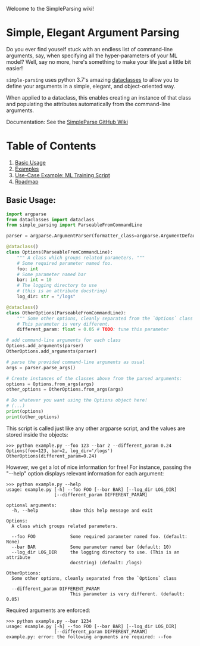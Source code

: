 Welcome to the SimpleParsing wiki!

# Simple, Elegant Argument Parsing

Do you ever find youself stuck with an endless list of command-line arguments, say, when specifying all the hyper-parameters of your ML model? Well, say no more, here's something to make your life just a little bit easier!

`simple-parsing` uses python 3.7's amazing [dataclasses](https://docs.python.org/3/library/dataclasses.html) to allow you to define your arguments in a simple, elegant, and object-oriented way.

When applied to a dataclass, this enables creating an instance of that class and populating the attributes automatically from the command-line arguments.

Documentation: See the [SimpleParse GitHub Wiki](https://github.com/lebrice/SimpleParsing/wiki)

# Table of Contents
1. [Basic Usage](#basic-usage)
1. [Examples](https://github.com/lebrice/SimpleParsing/wiki/Basic-Examples)
2. [Use-Case Example: ML Training Script](https://github.com/lebrice/SimpleParsing/wiki/Example-Use-Case:-ML-Training-Script)
3. [Roadmap](https://github.com/lebrice/SimpleParsing/wiki/Roadmap)

## Basic Usage: <a name="basic-usage"></a>
```python
import argparse
from dataclasses import dataclass
from simple_parsing import ParseableFromCommandLine

parser = argparse.ArgumentParser(formatter_class=argparse.ArgumentDefaultsHelpFormatter)

@dataclass()
class Options(ParseableFromCommandLine):
    """ A class which groups related parameters. """
    # Some required parameter named foo.
    foo: int
    # Some parameter named bar
    bar: int = 10 
    # The logging directory to use
    # (this is an attribute docstring)
    log_dir: str = "/logs"

@dataclass()
class OtherOptions(ParseableFromCommandLine):
    """ Some other options, cleanly separated from the `Options` class """
    # This parameter is very different.
    different_param: float = 0.05 # TODO: tune this parameter

# add command-line arguments for each class
Options.add_arguments(parser)
OtherOptions.add_arguments(parser)

# parse the provided command-line arguments as usual
args = parser.parse_args()

# Create instances of the classes above from the parsed arguments:
options = Options.from_args(args)
other_options = OtherOptions.from_args(args)

# Do whatever you want using the Options object here!
# (...)
print(options)
print(other_options)

```

This script is called just like any other argparse script, and the values are stored inside the objects:
```console
>>> python example.py --foo 123 --bar 2 --different_param 0.24
Options(foo=123, bar=2, log_dir='/logs')
OtherOptions(different_param=0.24)
```

However, we get a lot of nice information for free! For instance, passing the "--help" option displays relevant information for each argument:

```console
>>> python example.py --help
usage: example.py [-h] --foo FOO [--bar BAR] [--log_dir LOG_DIR]
                  [--different_param DIFFERENT_PARAM]

optional arguments:
  -h, --help            show this help message and exit

Options:
  A class which groups related parameters.

  --foo FOO             Some required parameter named foo. (default: None)
  --bar BAR             Some parameter named bar (default: 10)
  --log_dir LOG_DIR     the logging directory to use. (This is an attribute
                        docstring) (default: /logs)

OtherOptions:
  Some other options, cleanly separated from the `Options` class

  --different_param DIFFERENT_PARAM
                        This parameter is very different. (default: 0.05)
```

Required arguments are enforced:
```console
>>> python example.py --bar 1234
usage: example.py [-h] --foo FOO [--bar BAR] [--log_dir LOG_DIR]
                  [--different_param DIFFERENT_PARAM]
example.py: error: the following arguments are required: --foo
```


